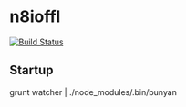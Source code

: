 # n8ioffl
[![Build Status](https://drone.io/github.com/n8io/n8ioffl/status.png)](https://drone.io/github.com/n8io/n8ioffl/latest)

## Startup
grunt watcher | ./node_modules/.bin/bunyan
